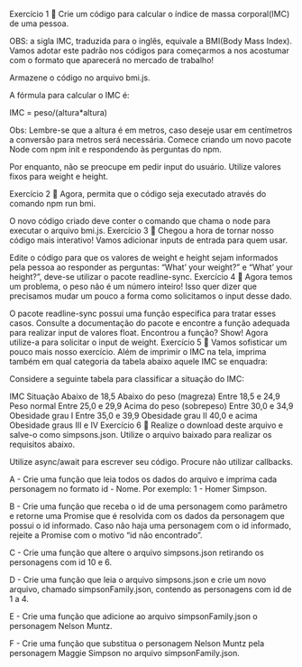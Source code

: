 Exercício 1
🚀 Crie um código para calcular o índice de massa corporal(IMC) de uma pessoa.

OBS: a sigla IMC, traduzida para o inglês, equivale a BMI(Body Mass Index). Vamos adotar este padrão nos códigos para começarmos a nos acostumar com o formato que aparecerá no mercado de trabalho!

Armazene o código no arquivo bmi.js.

A fórmula para calcular o IMC é:

IMC = peso/(altura*altura)

Obs: Lembre-se que a altura é em metros, caso deseje usar em centímetros a conversão para metros será necessária.
Comece criando um novo pacote Node com npm init e respondendo às perguntas do npm.

Por enquanto, não se preocupe em pedir input do usuário. Utilize valores fixos para weight e height.

Exercício 2
🚀 Agora, permita que o código seja executado através do comando npm run bmi.

O novo código criado deve conter o comando que chama o node para executar o arquivo bmi.js.
Exercício 3
🚀 Chegou a hora de tornar nosso código mais interativo! Vamos adicionar inputs de entrada para quem usar.

Edite o código para que os valores de weight e height sejam informados pela pessoa ao responder as perguntas: “What’ your weight?” e “What’ your height?”, deve-se utilizar o pacote readline-sync.
Exercício 4
🚀 Agora temos um problema, o peso não é um número inteiro! Isso quer dizer que precisamos mudar um pouco a forma como solicitamos o input desse dado.

O pacote readline-sync possui uma função específica para tratar esses casos. Consulte a documentação do pacote e encontre a função adequada para realizar input de valores float.
Encontrou a função? Show! Agora utilize-a para solicitar o input de weight.
Exercício 5
🚀 Vamos sofisticar um pouco mais nosso exercício. Além de imprimir o IMC na tela, imprima também em qual categoria da tabela abaixo aquele IMC se enquadra:

Considere a seguinte tabela para classificar a situação do IMC:

IMC	Situação
Abaixo de 18,5	Abaixo do peso (magreza)
Entre 18,5 e 24,9	Peso normal
Entre 25,0 e 29,9	Acima do peso (sobrepeso)
Entre 30,0 e 34,9	Obesidade grau I
Entre 35,0 e 39,9	Obesidade grau II
40,0 e acima	Obesidade graus III e IV
Exercício 6
🚀 Realize o download deste arquivo e salve-o como simpsons.json. Utilize o arquivo baixado para realizar os requisitos abaixo.

Utilize async/await para escrever seu código. Procure não utilizar callbacks.

A - Crie uma função que leia todos os dados do arquivo e imprima cada personagem no formato id - Nome. Por exemplo: 1 - Homer Simpson.

B - Crie uma função que receba o id de uma personagem como parâmetro e retorne uma Promise que é resolvida com os dados da personagem que possui o id informado. Caso não haja uma personagem com o id informado, rejeite a Promise com o motivo “id não encontrado”.

C - Crie uma função que altere o arquivo simpsons.json retirando os personagens com id 10 e 6.

D - Crie uma função que leia o arquivo simpsons.json e crie um novo arquivo, chamado simpsonFamily.json, contendo as personagens com id de 1 a 4.

E - Crie uma função que adicione ao arquivo simpsonFamily.json o personagem Nelson Muntz.

F - Crie uma função que substitua o personagem Nelson Muntz pela personagem Maggie Simpson no arquivo simpsonFamily.json.